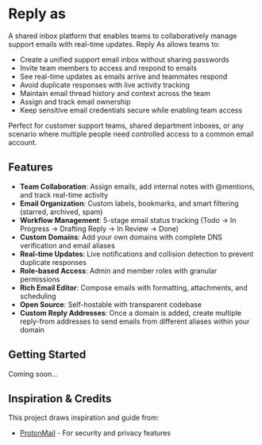 # Reply as

A shared inbox platform that enables teams to collaboratively manage support
emails with real-time updates. Reply As allows teams to:

- Create a unified support email inbox without sharing passwords
- Invite team members to access and respond to emails
- See real-time updates as emails arrive and teammates respond
- Avoid duplicate responses with live activity tracking
- Maintain email thread history and context across the team
- Assign and track email ownership
- Keep sensitive email credentials secure while enabling team access

Perfect for customer support teams, shared department inboxes, or any scenario
where multiple people need controlled access to a common email account.

## Features

- **Team Collaboration**: Assign emails, add internal notes with @mentions, and
  track real-time activity
- **Email Organization**: Custom labels, bookmarks, and smart filtering
  (starred, archived, spam)
- **Workflow Management**: 5-stage email status tracking (Todo → In Progress →
  Drafting Reply → In Review → Done)
- **Custom Domains**: Add your own domains with complete DNS verification and
  email aliases
- **Real-time Updates**: Live notifications and collision detection to prevent
  duplicate responses
- **Role-based Access**: Admin and member roles with granular permissions
- **Rich Email Editor**: Compose emails with formatting, attachments, and
  scheduling
- **Open Source**: Self-hostable with transparent codebase
- **Custom Reply Addresses**: Once a domain is added, create multiple reply-from
  addresses to send emails from different aliases within your domain

## Getting Started

Coming soon...

## Inspiration & Credits

This project draws inspiration and guide from:

- [ProtonMail](https://github.com/ProtonMail/WebClients) - For security and
  privacy features
